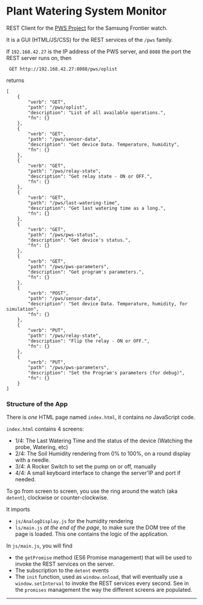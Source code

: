 # Plant Watering System Monitor
REST Client for the [PWS Project](https://github.com/OlivierLD/raspberry-coffee/tree/master/Project.Trunk/PlantWateringSystem) for the Samsung Frontier watch.
 
It is a GUI (HTML/JS/CSS) for the REST services of the `/pws` family.

If `192.168.42.27` is the IP address of the PWS server, and `8088` the port the REST server runs on, then
```
 GET http://192.168.42.27:8088/pws/oplist
```
returns
```
[
    {
        "verb": "GET",
        "path": "/pws/oplist",
        "description": "List of all available operations.",
        "fn": {}
    },
    {
        "verb": "GET",
        "path": "/pws/sensor-data",
        "description": "Get device Data. Temperature, humidity",
        "fn": {}
    },
    {
        "verb": "GET",
        "path": "/pws/relay-state",
        "description": "Get relay state - ON or OFF.",
        "fn": {}
    },
    {
        "verb": "GET",
        "path": "/pws/last-watering-time",
        "description": "Get last watering time as a long.",
        "fn": {}
    },
    {
        "verb": "GET",
        "path": "/pws/pws-status",
        "description": "Get device's status.",
        "fn": {}
    },
    {
        "verb": "GET",
        "path": "/pws/pws-parameters",
        "description": "Get program's parameters.",
        "fn": {}
    },
    {
        "verb": "POST",
        "path": "/pws/sensor-data",
        "description": "Set device Data. Temperature, humidity, for simulation",
        "fn": {}
    },
    {
        "verb": "PUT",
        "path": "/pws/relay-state",
        "description": "Flip the relay - ON or OFF.",
        "fn": {}
    },
    {
        "verb": "PUT",
        "path": "/pws/pws-parameters",
        "description": "Set the Program's parameters (for debug)",
        "fn": {}
    }
]
```

### Structure of the App
There is _one_ HTML page named `index.html`, it contains _no_ JavaScript code.

`index.html` contains 4 screens:
- 1/4: The Last Watering Time and the status of the device (Watching the probe, Watering, etc)
- 2/4: The Soil Humidity rendering from 0% to 100%, on a round display with a needle.
- 3/4: A Rocker Switch to set the pump on or off, manually
- 4/4: A small keyboard interface to change the server'IP and port if needed.

To go from screen to screen, you use the ring around the watch (aka `detent`), clockwise or counter-clockwise.

It imports 
- `js/AnalogDisplay.js` for the humidity rendering
- `ls/main.js` _at the end of the page_, to make sure the DOM tree of the page is loaded. This one contains the logic of the application.

In `js/main.js`, you will find
- the `getPromise` method (ES6 Promise management) that will be used to invoke the REST services on the server.
- The subscription to the `detent` events
- The `init` function, used as `window.onload`, that will eventually use a `window.setInterval` to invoke the REST services every second.
See in the `promises` management the way the different screens are populated.

---

